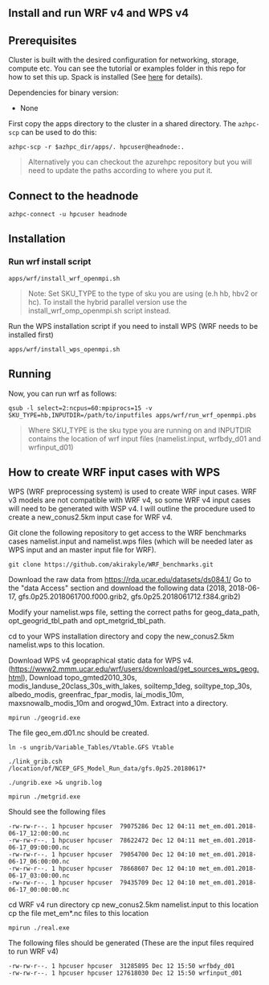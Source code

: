 ## Install and run WRF v4 and WPS v4

## Prerequisites

Cluster is built with the desired configuration for networking, storage, compute etc. You can see the tutorial or examples folder in this repo for how to set this up. Spack is installed (See [here](../spack/readme.md) for details).

Dependencies for binary version:

* None


First copy the apps directory to the cluster in a shared directory.  The `azhpc-scp` can be used to do this:

```
azhpc-scp -r $azhpc_dir/apps/. hpcuser@headnode:.
```

> Alternatively you can checkout the azurehpc repository but you will need to update the paths according to where you put it.


## Connect to the headnode

```
azhpc-connect -u hpcuser headnode
```

## Installation

### Run wrf install script
```
apps/wrf/install_wrf_openmpi.sh 
```
> Note: Set SKU_TYPE to the type of sku you are using (e.h hb, hbv2 or hc). To install the hybrid parallel version use the install_wrf_omp_openmpi.sh script instead.

Run the WPS installation script if you need to install WPS (WRF needs to be installed first)
```
apps/wrf/install_wps_openmpi.sh 
```

## Running


Now, you can run wrf as follows:

```
qsub -l select=2:ncpus=60:mpiprocs=15 -v SKU_TYPE=hb,INPUTDIR=/path/to/inputfiles apps/wrf/run_wrf_openmpi.pbs

```
> Where SKU_TYPE is the sku type you are running on and INPUTDIR contains the location of wrf input files (namelist.input, wrfbdy_d01 and wrfinput_d01)

## How to create WRF input cases with WPS
WPS (WRF preprocessing system) is used to create WRF input cases. WRF v3 models are not compatible with WRF v4, so some WRF v4 input cases will need to be generated with WSP v4.
I will outline the procedure used to create a new_conus2.5km input case for WRF v4.

Git clone the following repository to get access to the WRF benchmarks cases namelist.input and namelist.wps files (which will be needed later as WPS input and an master input file for WRF).

```
git clone https://github.com/akirakyle/WRF_benchmarks.git
```

Download the raw data from https://rda.ucar.edu/datasets/ds084.1/
Go to the "data Access" section and download the following data (2018, 2018-06-17, gfs.0p25.2018061700.f000.grib2, gfs.0p25.2018061712.f384.grib2)

Modify your namelist.wps file, setting the correct paths for geog_data_path, opt_geogrid_tbl_path and opt_metgrid_tbl_path.

cd to your WPS installation directory and copy the new_conus2.5km namelist.wps to this location.

Download WPS v4 geopraphical static data for WPS v4. (https://www2.mmm.ucar.edu/wrf/users/download/get_sources_wps_geog.html), Download topo_gmted2010_30s, modis_landuse_20class_30s_with_lakes, soiltemp_1deg, soiltype_top_30s, albedo_modis, greenfrac_fpar_modis, lai_modis_10m, maxsnowalb_modis_10m and orogwd_10m. Extract into a directory.
```
mpirun ./geogrid.exe
```
The file geo_em.d01.nc should be created.
```
ln -s ungrib/Variable_Tables/Vtable.GFS Vtable
```
```
./link_grib.csh /location/of/NCEP_GFS_Model_Run_data/gfs.0p25.20180617*
```
```
./ungrib.exe >& ungrib.log
```
```
mpirun ./metgrid.exe
```
Should see the following files
```
-rw-rw-r--. 1 hpcuser hpcuser  79075286 Dec 12 04:11 met_em.d01.2018-06-17_12:00:00.nc
-rw-rw-r--. 1 hpcuser hpcuser  78622472 Dec 12 04:11 met_em.d01.2018-06-17_09:00:00.nc
-rw-rw-r--. 1 hpcuser hpcuser  79054700 Dec 12 04:10 met_em.d01.2018-06-17_06:00:00.nc
-rw-rw-r--. 1 hpcuser hpcuser  78668607 Dec 12 04:10 met_em.d01.2018-06-17_03:00:00.nc
-rw-rw-r--. 1 hpcuser hpcuser  79435709 Dec 12 04:10 met_em.d01.2018-06-17_00:00:00.nc
```
cd WRF v4 run directory
cp new_conus2.5km namelist.input to this location
cp the file met_em*.nc files to this location

```
mpirun ./real.exe
```
The following files should be generated (These are the input files required to run WRF v4)
```
-rw-rw-r--. 1 hpcuser hpcuser  31285895 Dec 12 15:50 wrfbdy_d01
-rw-rw-r--. 1 hpcuser hpcuser 127618030 Dec 12 15:50 wrfinput_d01
```
